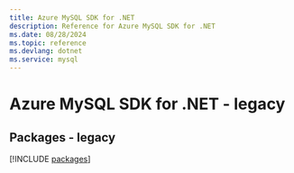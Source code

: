 ```yaml
---
title: Azure MySQL SDK for .NET
description: Reference for Azure MySQL SDK for .NET
ms.date: 08/28/2024
ms.topic: reference
ms.devlang: dotnet
ms.service: mysql
---
```

# Azure MySQL SDK for .NET - legacy
## Packages - legacy
[!INCLUDE [packages](mysql-index.md)]